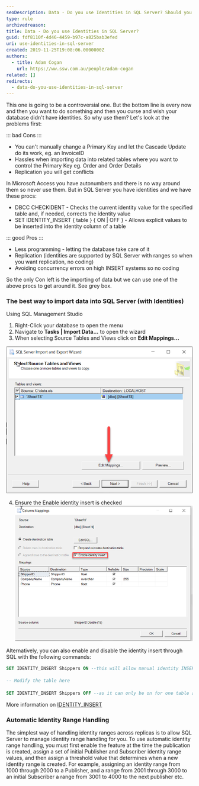 ```yaml
---
seoDescription: Data - Do you use Identities in SQL Server? Should you use identities in SQL Server? While they offer convenience and conflict-free replication, they also introduce limitations when importing data or manually updating primary keys.
type: rule
archivedreason:
title: Data - Do you use Identities in SQL Server?
guid: fdf8110f-4d46-4459-b97c-a825bab3efed
uri: use-identities-in-sql-server
created: 2019-11-25T19:08:06.0000000Z
authors:
  - title: Adam Cogan
    url: https://ww.ssw.com.au/people/adam-cogan
related: []
redirects:
  - data-do-you-use-identities-in-sql-server
---
```


This one is going to be a controversial one. But the bottom line is every now and then you want to do something and then you curse and wish your database didn't have identities. So why use them? Let's look at the problems first:

<!--endintro-->

::: bad
Cons
:::

- You can't manually change a Primary Key and let the Cascade Update do its work, eg. an InvoiceID
- Hassles when importing data into related tables where you want to control the Primary Key eg. Order and Order Details
- Replication you will get conflicts

In Microsoft Access you have autonumbers and there is no way around them so never use them.
But in SQL Server you have identities and we have these procs:

- DBCC CHECKIDENT - Checks the current identity value for the specified table and, if needed, corrects the identity value
- SET IDENTITY_INSERT { table } { ON | OFF } - Allows explicit values to be inserted into the identity column of a table

::: good
Pros
:::

- Less programming - letting the database take care of it
- Replication (identities are supported by SQL Server with ranges so when you want replication, no coding)
- Avoiding concurrency errors on high INSERT systems so no coding

So the only Con left is the importing of data but we can use one of the above procs to get around it. See grey box.

### The best way to import data into SQL Server (with Identities)

Using SQL Management Studio

1. Right-Click your database to open the menu
2. Navigate to **Tasks | Import Data…** to open the wizard
3. When selecting Source Tables and Views click on **Edit Mappings…**

![Figure: SQL Import Wizard - Edit Mappings](IdentityImportEditMappings.png)

4. Ensure the Enable identity insert is checked
   ![Figure: SQL Import Wizard – Ensure Enable identity insert is checked](EnableIdentityInsert.png)

Alternatively, you can also enable and disable the identity insert through SQL with the following commands:

```sql
SET IDENTITY_INSERT Shippers ON --this will allow manual identity INSERTS on the requested table

-- Modify the table here

SET IDENTITY_INSERT Shippers OFF --as it can only be on for one table at a time
```

More information on [IDENTITY_INSERT](https://docs.microsoft.com/en-us/sql/t-sql/statements/set-identity-insert-transact-sql?redirectedfrom=MSDN&view=sql-server-ver15)

### Automatic Identity Range Handling

The simplest way of handling identity ranges across replicas is to allow SQL Server to manage identity range handling for you. To use automatic identity range handling, you must first enable the feature at the time the publication is created, assign a set of initial Publisher and Subscriber identity range values, and then assign a threshold value that determines when a new identity range is created.
For example, assigning an identity range from 1000 through 2000 to a Publisher, and a range from 2001 through 3000 to an initial Subscriber a range from 3001 to 4000 to the next publisher etc.
